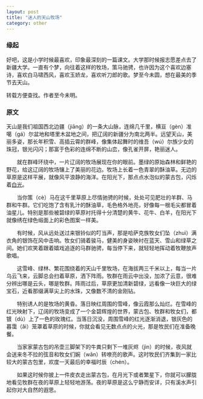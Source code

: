 ```yaml
---
layout: post
title: "迷人的天山牧场"
category: other
---
```


### 缘起

​		好吧，这是小学时候最喜欢，印象最深刻的一篇课文。大学那时候报志愿差点去了新疆大学。一直有个梦，向往着这样的牧场，策马驰骋，也许因为这个喜欢边塞诗，喜欢白马啸西风，喜欢玉娇龙，喜欢听刀郎的歌。梦至今未圆，想在最美的季节去天山。

转载方便查找。作者至今未明。

### 原文　　

​		天山是我们祖国西北边疆（jiāng）的一条大山脉，连绵几千里，横亘（gèn）准噶（gá）尔盆地和塔里木盆地之间，把辽阔的新疆分为南北两半。远望天山，美丽多姿，那长年积雪、高插云霄的群峰，像集体起舞时的维吾（wú）尔族少女的珠冠，银光闪闪；那富于色彩的连绵不断的山峦，像孔雀开屏，艳丽迷人。  

　　就在群峰环绕中，一片辽阔的牧场展现在你的眼前。墨绿的原始森林和鲜艳的野花，给这辽阔的牧场镶上了美丽的花边。牧场上长着一色青翠的酥油草。无边的草原是这样平展，就像风平浪静的海洋。在阳光下，那点点水泡似的蒙古包，闪烁着[白光](https://www.baidu.com/s?wd=白光&tn=SE_PcZhidaonwhc_ngpagmjz&rsv_dl=gh_pc_zhidao)。  

　　当你策（cè）马在这千里草原上尽情驰骋的时候，处处可见肥壮的羊群、马群和牛群。它们吃饱了含有乳汁的酥油草，毛色格外地亮，好像每一根毛尖都冒着油星儿。特别是那些被碧绿的草原衬托得十分清楚的黄牛、花牛、白羊，在阳光下就像绣在绿色缎面上的彩色图案一样美。  

　　有时候，风从远处送过来银铃似的叮当声，那是哈萨克族牧女们坠（zhuì）满衣角的银饰在风中击响。牧女们骑着骏马，健美的身姿映衬在蓝天、雪山和绿草之间。她们欢笑着跟着嬉戏追逐的马群驰骋，每当停下来，就轻轻地挥动着牧鞭放声歌唱。  

　　这雪峰、绿林、繁花围绕着的天山千里牧场，在海拔两三千米以上，每当一片乌云飞来，云脚总会扫着草原，洒下阵雨。牧群在雨云中出没，加浓了云意，很难分辨出哪是云头，哪是牧群。阵雨过后，草原更加清新碧绿，远看像一块巨大的绿宝石，近看那缀满草尖上的水珠，又像数不清的金刚钻。  

　　特别诱人的是牧场的黄昏。落日映红周围的雪峰，像云霞那么灿烂。在雪峰的红光映射下，辽阔的牧场变成了一个金碧辉煌的世界，蒙古包、牧群和牧女们，都镀（dù）上了一色的玫瑰红。当落日沉没，周围雪峰的红光逐渐消退，银灰色的暮霭（ǎi）笼罩着草原的时候，你就会看见无数点点的火光，那是牧民们在准备晚餐。  

　　当家家蒙古包的吊壶三脚架下的牛粪只剩下一堆灰烬（jìn）的时候，夜风就会送来冬不拉的弦音和牧女们婉（wǎn）转嘹亮的歌声。这时牧民们齐集到一家比较大的蒙古包里，欢度一天最后的幸福时辰（chén）。  

　　如果这时候你披上一件皮衣走出蒙古包，在月光下或者繁星下，你就可以朦胧地看见牧群在夜的草原上轻轻地游荡。夜的草原是这么宁静而安详，只有溪水声引起你对大自然的遐思。  

